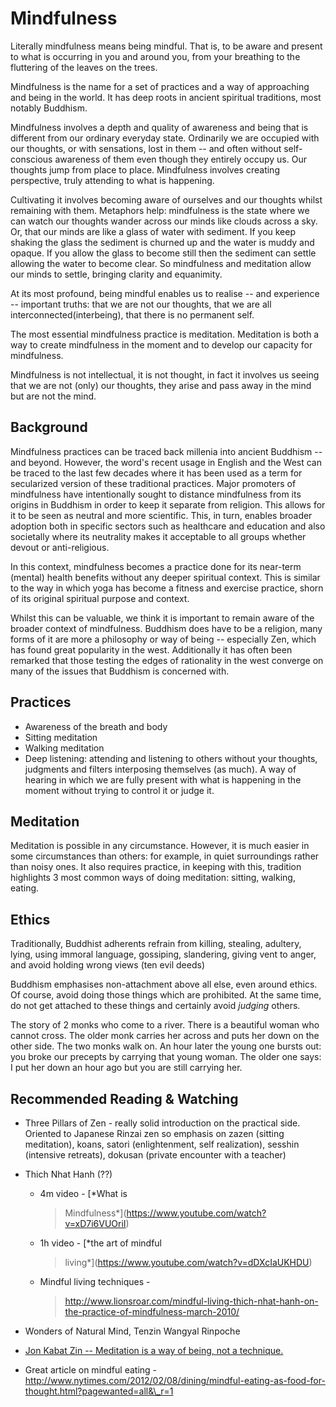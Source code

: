 # Mindfulness

Literally mindfulness means being mindful. That is, to be aware and present to what is occurring in you and around you, from your breathing to the fluttering of the leaves on the trees.

Mindfulness is the name for a set of practices and a way of approaching and being in the world. It has deep roots in ancient spiritual traditions, most notably Buddhism.

Mindfulness involves a depth and quality of awareness and being that is different from our ordinary everyday state. Ordinarily we are occupied with our thoughts, or with sensations, lost in them -- and often without self-conscious awareness of them even though they entirely occupy us. Our thoughts jump from place to place. Mindfulness involves creating perspective, truly attending to what is happening.

Cultivating it involves becoming aware of ourselves and our thoughts whilst remaining with them. Metaphors help: mindfulness is the state where we can watch our thoughts wander across our minds like clouds across a sky. Or, that our minds are like a glass of water with sediment. If you keep shaking the glass the sediment is churned up and the water is muddy and opaque. If you allow the glass to become still then the sediment can settle allowing the water to become clear. So mindfulness and meditation allow our minds to settle, bringing clarity and equanimity.

At its most profound, being mindful enables us to realise -- and experience -- important truths: that we are not our thoughts, that we are all interconnected(interbeing), that there is no permanent self.

The most essential mindfulness practice is meditation. Meditation is both a way to create mindfulness in the moment and to develop our capacity for mindfulness.

Mindfulness is not intellectual, it is not thought, in fact it involves us seeing that we are not (only) our thoughts, they arise and pass away in the mind but are not the mind.

## Background

Mindfulness practices can be traced back millenia into ancient Buddhism -- and beyond. However, the word's recent usage in English and the West can be traced to the last few decades where it has been used as a term for secularized version of these traditional practices. Major promoters of mindfulness have intentionally sought to distance mindfulness from its origins in Buddhism in order to keep it separate from religion. This allows for it to be seen as neutral and more scientific. This, in turn, enables broader adoption both in specific sectors such as healthcare and education and also societally where its neutrality makes it acceptable to all groups whether devout or anti-religious.

In this context, mindfulness becomes a practice done for its near-term (mental) health benefits without any deeper spiritual context. This is similar to the way in which yoga has become a fitness and exercise practice, shorn of its original spiritual purpose and context.

Whilst this can be valuable, we think it is important to remain aware of the broader context of mindfulness. Buddhism does have to be a religion, many forms of it are more a philosophy or way of being -- especially Zen, which has found great popularity in the west. Additionally it has often been remarked that those testing the edges of rationality in the west converge on many of the issues that Buddhism is concerned with.

## Practices

-   Awareness of the breath and body
-   Sitting meditation
-   Walking meditation
-   Deep listening: attending and listening to others without your thoughts, judgments and filters interposing themselves (as much). A way of hearing in which we are fully present with what is happening in the moment without trying to control it or judge it.

## Meditation

Meditation is possible in any circumstance. However, it is much easier in some circumstances than others: for example, in quiet surroundings rather than noisy ones. It also requires practice, in keeping with this, tradition highlights 3 most common ways of doing meditation: sitting, walking, eating.

## Ethics

Traditionally, Buddhist adherents refrain from killing, stealing, adultery, lying, using immoral language, gossiping, slandering, giving vent to anger, and avoid holding wrong views
    (ten evil deeds)

Buddhism emphasises non-attachment above all else, even around ethics. Of course, avoid doing those things which are prohibited. At the same time, do not get attached to these things and certainly avoid *judging*
others.

The story of 2 monks who come to a river. There is a beautiful woman who cannot cross. The older monk carries her across and puts her down on the other side. The two monks walk on. An hour later the young one bursts out: you broke our precepts by carrying that young woman. The older one says: I put her down an hour ago but you are still carrying her.

## Recommended Reading & Watching

-   Three Pillars of Zen - really solid introduction on the
    practical side. Oriented to Japanese Rinzai zen so emphasis on zazen
    (sitting meditation), koans, satori (enlightenment, self
    realization), sesshin (intensive retreats), dokusan (private
    encounter with a teacher)
-   Thich Nhat Hanh (??)

    -   4m video - [*What is
        > Mindfulness*](https://www.youtube.com/watch?v=xD7i6VUOriI)

    -   1h video - [*the art of mindful
        > living*](https://www.youtube.com/watch?v=dDXcIaUKHDU)

    -   Mindful living techniques -
        > http://www.lionsroar.com/mindful-living-thich-nhat-hanh-on-the-practice-of-mindfulness-march-2010/

-   Wonders of Natural Mind, Tenzin Wangyal Rinpoche
- [Jon Kabat Zin -- Meditation is a way of being, not a technique.](http://palousemindfulness.com/docs/JKZ_thinking.pdf)
-   Great article on mindful eating -
    http://www.nytimes.com/2012/02/08/dining/mindful-eating-as-food-for-thought.html?pagewanted=all&\_r=1

[^1]: ^^
    http://www.bbc.co.uk/religion/religions/buddhism/beliefs/fournobletruths\_1.shtml

[^2]: ^****^** Good commentary on craving by JK:**[**
    **](http://www.jkrishnamurti.org/krishnamurti-teachings/view-daily-quote/20140625.php?t=Attachment)[***http://www.jkrishnamurti.org/krishnamurti-teachings/view-daily-quote/20140625.php?t=Attachment***](http://www.jkrishnamurti.org/krishnamurti-teachings/view-daily-quote/20140625.php?t=Attachment)**The
    last sentence is important: "Attachment and detachment are equally
    binding, and both must be transcended."**
